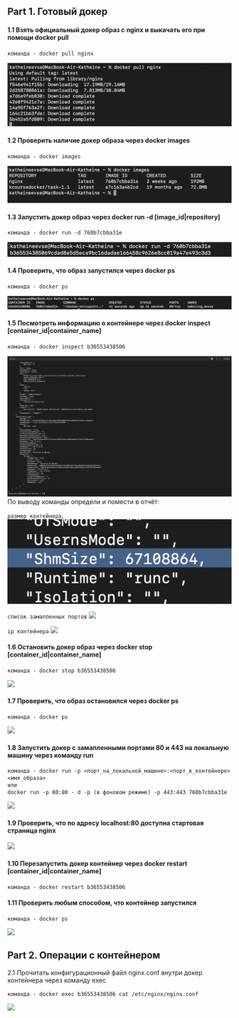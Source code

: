 ## Part 1. Готовый докер
#### 1.1 Взять официальный докер образ с nginx и выкачать его при помощи docker pull
```
команда - docker pull nginx
```
![](png/1.png)

#### 1.2 Проверить наличие докер образа через docker images
``` 
команда - docker images
```
![](png/2.png)

#### 1.3 Запустить докер образ через docker run -d [image_id|repository]
``` 
команда - docker run -d 760b7cbba31e
```
![](png/3.png)

#### 1.4 Проверить, что образ запустился через docker ps
``` 
команда - docker ps
```
![](png/4.png)

#### 1.5 Посмотреть информацию о контейнере через docker inspect [container_id|container_name]
``` 
команда - docker inspect b36553438506
```
![](png/5.png)
По выводу команды определи и помести в отчёт:

`размер контейнера`,
![](png/6.png)


```список замапленных портов```
![](png/7.png)


`ip контейнера`
![](png/8.png)


#### 1.6 Остановить докер образ через docker stop [container_id|container_name]
``` 
команда - docker stop b36553438506
```
![](png/9.png)


#### 1.7 Проверить, что образ остановился через docker ps                
``` 
команда - docker ps
```
![](png/10.png)

#### 1.8 Запустить докер с замапленными портами 80 и 443 на локальную машину через команду run
``` 
команда - docker run -p <порт_на_локальной_машине>:<порт_в_контейнере> <имя_образа>
или 
docker run -p 80:80 - d -p (в фоновом режиме) -p 443:443 760b7cbba31e
```
![](png/11.png)

#### 1.9 Проверить, что по адресу localhost:80 доступна стартовая страница nginx
![](png/12.png)

#### 1.10 Перезапустить докер контейнер через docker restart [container_id|container_name]
``` 
команда - docker restart b36553438506
```

#### 1.11 Проверить любым способом, что контейнер запустился
``` 
команда - docker ps
```
![](png/13.png)

## Part 2. Операции с контейнером
2.1 Прочитать конфигурационный файл nginx.conf внутри докер контейнера через команду exec
``` 
команда - docker exec b36553438506 cat /etc/nginx/nginx.conf
```
![](png/14.png)
